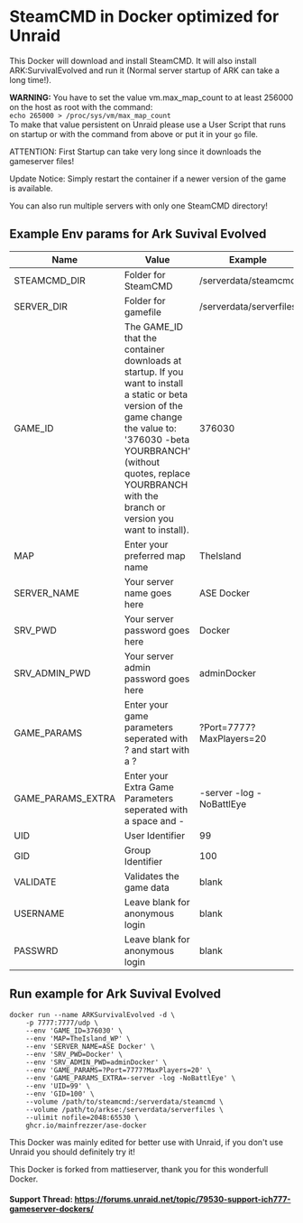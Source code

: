 # SteamCMD in Docker optimized for Unraid
This Docker will download and install SteamCMD. It will also install ARK:SurvivalEvolved and run it (Normal server startup of ARK can take a long time!).

**WARNING:** You have to set the value vm.max_map_count to at least 256000 on the host as root with the command:  
`echo 265000 > /proc/sys/vm/max_map_count`  
To make that value persistent on Unraid please use a User Script that runs on startup or with the command from above or put it in your `go` file.

ATTENTION: First Startup can take very long since it downloads the gameserver files!

Update Notice: Simply restart the container if a newer version of the game is available.

You can also run multiple servers with only one SteamCMD directory!

## Example Env params for Ark Suvival Evolved
| Name | Value | Example |
| --- | --- | --- |
| STEAMCMD_DIR | Folder for SteamCMD | /serverdata/steamcmd |
| SERVER_DIR | Folder for gamefile | /serverdata/serverfiles |
| GAME_ID | The GAME_ID that the container downloads at startup. If you want to install a static or beta version of the game change the value to: '376030 -beta YOURBRANCH' (without quotes, replace YOURBRANCH with the branch or version you want to install). | 376030 |
| MAP | Enter your preferred map name | TheIsland |
| SERVER_NAME | Your server name goes here | ASE Docker |
| SRV_PWD | Your server password goes here | Docker |
| SRV_ADMIN_PWD | Your server admin password goes here | adminDocker |
| GAME_PARAMS | Enter your game parameters seperated with ? and start with a ? | ?Port=7777?MaxPlayers=20 |
| GAME_PARAMS_EXTRA | Enter your Extra Game Parameters seperated with a space and - | -server -log -NoBattlEye |
| UID | User Identifier | 99 |
| GID | Group Identifier | 100 |
| VALIDATE | Validates the game data | blank |
| USERNAME | Leave blank for anonymous login | blank |
| PASSWRD | Leave blank for anonymous login | blank |

## Run example for Ark Suvival Evolved
```
docker run --name ARKSurvivalEvolved -d \
	-p 7777:7777/udp \
	--env 'GAME_ID=376030' \
	--env 'MAP=TheIsland_WP' \
	--env 'SERVER_NAME=ASE Docker' \
	--env 'SRV_PWD=Docker' \
	--env 'SRV_ADMIN_PWD=adminDocker' \
	--env 'GAME_PARAMS=?Port=7777?MaxPlayers=20' \
	--env 'GAME_PARAMS_EXTRA=-server -log -NoBattlEye' \
	--env 'UID=99' \
	--env 'GID=100' \
	--volume /path/to/steamcmd:/serverdata/steamcmd \
	--volume /path/to/arkse:/serverdata/serverfiles \
	--ulimit nofile=2048:65530 \
	ghcr.io/mainfrezzer/ase-docker
```

This Docker was mainly edited for better use with Unraid, if you don't use Unraid you should definitely try it!

This Docker is forked from mattieserver, thank you for this wonderfull Docker.

#### Support Thread: https://forums.unraid.net/topic/79530-support-ich777-gameserver-dockers/